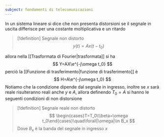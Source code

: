 ```yaml
---
subject: fondamenti di telecomunicazioni
---
```

In un sistema lineare si dice che non presenta distorsioni se il segnale in uscita differisce per una costante moltiplicativa e un ritardo
> [!definition] Segnale non distorto
> $$
> y(t)=Ax(t-t_0)
> $$

allora nella [[Trasformata di Fourier|trasformata]] si ha
$$
Y=AX\e^{-j\omega t_0}
$$
perciò la [[Funzione di trasferimento|funzione di trasferimento]] è 
$$
H=A\e^{-j\omega t_0}
$$
Notiamo che la condizione dipende dal segnale in ingresso, inoltre se $x$ sarà reale risulteranno reali anche $y$ e $A$, allora definendo $T_0=A$ si hanno le seguenti condizioni di non distorsione
> [!definition] Segnale reale non distorto
> $$
> \begin{cases}T=T_0\\\beta=\omega t_0\end{cases}\quad\forall|\omega|\in B_x
> $$
> Dove $B_x$ è la banda del segnale in ingresso $x$